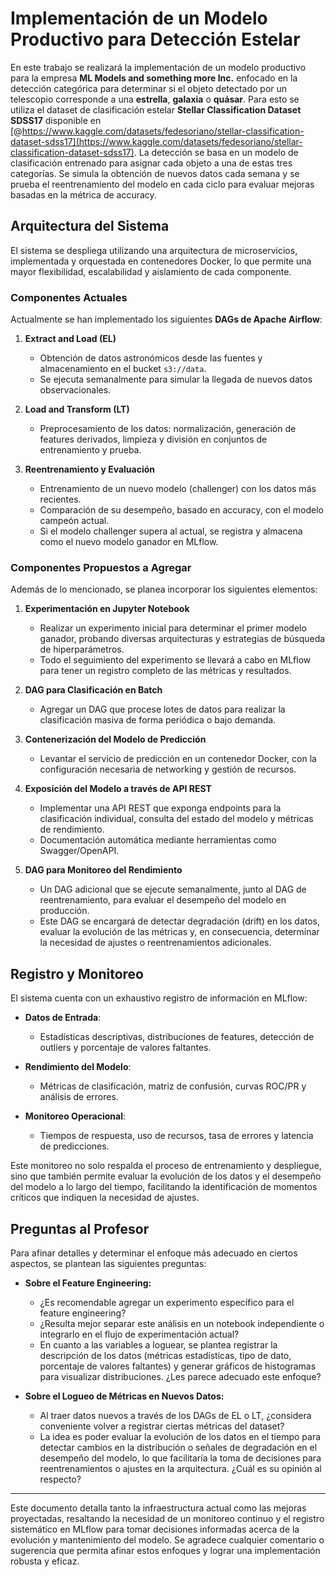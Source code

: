 # Implementación de un Modelo Productivo para Detección Estelar

En este trabajo se realizará la implementación de un modelo productivo para la empresa **ML Models and something more Inc.** enfocado en la detección categórica para determinar si el objeto detectado por un telescopio corresponde a una **estrella**, **galaxia** o **quásar**. 
Para esto se utiliza el dataset de clasificación estelar **Stellar Classification Dataset SDSS17** disponible en [@https://www.kaggle.com/datasets/fedesoriano/stellar-classification-dataset-sdss17](https://www.kaggle.com/datasets/fedesoriano/stellar-classification-dataset-sdss17).
La detección se basa en un modelo de clasificación entrenado para asignar cada objeto a una de estas tres categorías. Se simula la obtención de nuevos datos cada semana y se prueba el reentrenamiento del modelo en cada ciclo para evaluar mejoras basadas en la métrica de accuracy.

## Arquitectura del Sistema

El sistema se despliega utilizando una arquitectura de microservicios, implementada y orquestada en contenedores Docker, lo que permite una mayor flexibilidad, escalabilidad y aislamiento de cada componente.

### Componentes Actuales

Actualmente se han implementado los siguientes **DAGs de Apache Airflow**:

1. **Extract and Load (EL)**  
   - Obtención de datos astronómicos desde las fuentes y almacenamiento en el bucket `s3://data`.  
   - Se ejecuta semanalmente para simular la llegada de nuevos datos observacionales.

2. **Load and Transform (LT)**  
   - Preprocesamiento de los datos: normalización, generación de features derivados, limpieza y división en conjuntos de entrenamiento y prueba.

3. **Reentrenamiento y Evaluación**  
   - Entrenamiento de un nuevo modelo (challenger) con los datos más recientes.  
   - Comparación de su desempeño, basado en accuracy, con el modelo campeón actual.  
   - Si el modelo challenger supera al actual, se registra y almacena como el nuevo modelo ganador en MLflow.

### Componentes Propuestos a Agregar

Además de lo mencionado, se planea incorporar los siguientes elementos:

1. **Experimentación en Jupyter Notebook**  
   - Realizar un experimento inicial para determinar el primer modelo ganador, probando diversas arquitecturas y estrategias de búsqueda de hiperparámetros.  
   - Todo el seguimiento del experimento se llevará a cabo en MLflow para tener un registro completo de las métricas y resultados.

2. **DAG para Clasificación en Batch**  
   - Agregar un DAG que procese lotes de datos para realizar la clasificación masiva de forma periódica o bajo demanda.

3. **Contenerización del Modelo de Predicción**  
   - Levantar el servicio de predicción en un contenedor Docker, con la configuración necesaria de networking y gestión de recursos.

4. **Exposición del Modelo a través de API REST**  
   - Implementar una API REST que exponga endpoints para la clasificación individual, consulta del estado del modelo y métricas de rendimiento.  
   - Documentación automática mediante herramientas como Swagger/OpenAPI.

5. **DAG para Monitoreo del Rendimiento**  
   - Un DAG adicional que se ejecute semanalmente, junto al DAG de reentrenamiento, para evaluar el desempeño del modelo en producción.  
   - Este DAG se encargará de detectar degradación (drift) en los datos, evaluar la evolución de las métricas y, en consecuencia, determinar la necesidad de ajustes o reentrenamientos adicionales.

## Registro y Monitoreo

El sistema cuenta con un exhaustivo registro de información en MLflow:

- **Datos de Entrada**:  
  - Estadísticas descriptivas, distribuciones de features, detección de outliers y porcentaje de valores faltantes.

- **Rendimiento del Modelo**:  
  - Métricas de clasificación, matriz de confusión, curvas ROC/PR y análisis de errores.

- **Monitoreo Operacional**:  
  - Tiempos de respuesta, uso de recursos, tasa de errores y latencia de predicciones.

Este monitoreo no solo respalda el proceso de entrenamiento y despliegue, sino que también permite evaluar la evolución de los datos y el desempeño del modelo a lo largo del tiempo, facilitando la identificación de momentos críticos que indiquen la necesidad de ajustes.

## Preguntas al Profesor

Para afinar detalles y determinar el enfoque más adecuado en ciertos aspectos, se plantean las siguientes preguntas:

- **Sobre el Feature Engineering:**  
  - ¿Es recomendable agregar un experimento específico para el feature engineering?  
  - ¿Resulta mejor separar este análisis en un notebook independiente o integrarlo en el flujo de experimentación actual?  
  - En cuanto a las variables a loguear, se plantea registrar la descripción de los datos (métricas estadísticas, tipo de dato, porcentaje de valores faltantes) y generar gráficos de histogramas para visualizar distribuciones. ¿Les parece adecuado este enfoque?

- **Sobre el Logueo de Métricas en Nuevos Datos:**  
  - Al traer datos nuevos a través de los DAGs de EL o LT, ¿considera conveniente volver a registrar ciertas métricas del dataset?  
  - La idea es poder evaluar la evolución de los datos en el tiempo para detectar cambios en la distribución o señales de degradación en el desempeño del modelo, lo que facilitaría la toma de decisiones para reentrenamientos o ajustes en la arquitectura. ¿Cuál es su opinión al respecto?

---

Este documento detalla tanto la infraestructura actual como las mejoras proyectadas, resaltando la necesidad de un monitoreo continuo y el registro sistemático en MLflow para tomar decisiones informadas acerca de la evolución y mantenimiento del modelo. Se agradece cualquier comentario o sugerencia que permita afinar estos enfoques y lograr una implementación robusta y eficaz.
